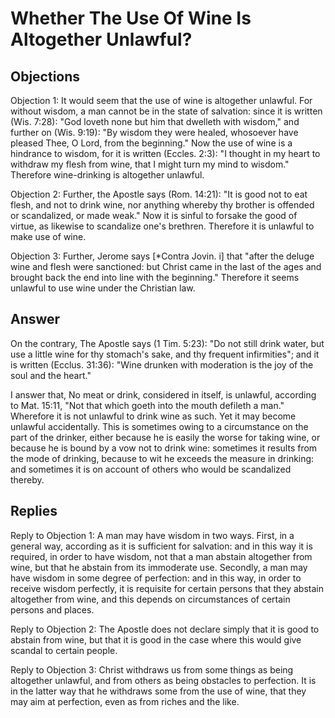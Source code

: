 # Whether The Use Of Wine Is Altogether Unlawful?

## Objections

Objection 1: It would seem that the use of wine is altogether unlawful. For without wisdom, a man cannot be in the state of salvation: since it is written (Wis. 7:28): "God loveth none but him that dwelleth with wisdom," and further on (Wis. 9:19): "By wisdom they were healed, whosoever have pleased Thee, O Lord, from the beginning." Now the use of wine is a hindrance to wisdom, for it is written (Eccles. 2:3): "I thought in my heart to withdraw my flesh from wine, that I might turn my mind to wisdom." Therefore wine-drinking is altogether unlawful.

Objection 2: Further, the Apostle says (Rom. 14:21): "It is good not to eat flesh, and not to drink wine, nor anything whereby thy brother is offended or scandalized, or made weak." Now it is sinful to forsake the good of virtue, as likewise to scandalize one's brethren. Therefore it is unlawful to make use of wine.

Objection 3: Further, Jerome says [*Contra Jovin. i] that "after the deluge wine and flesh were sanctioned: but Christ came in the last of the ages and brought back the end into line with the beginning." Therefore it seems unlawful to use wine under the Christian law.

## Answer

On the contrary, The Apostle says (1 Tim. 5:23): "Do not still drink water, but use a little wine for thy stomach's sake, and thy frequent infirmities"; and it is written (Ecclus. 31:36): "Wine drunken with moderation is the joy of the soul and the heart."

I answer that, No meat or drink, considered in itself, is unlawful, according to Mat. 15:11, "Not that which goeth into the mouth defileth a man." Wherefore it is not unlawful to drink wine as such. Yet it may become unlawful accidentally. This is sometimes owing to a circumstance on the part of the drinker, either because he is easily the worse for taking wine, or because he is bound by a vow not to drink wine: sometimes it results from the mode of drinking, because to wit he exceeds the measure in drinking: and sometimes it is on account of others who would be scandalized thereby.

## Replies

Reply to Objection 1: A man may have wisdom in two ways. First, in a general way, according as it is sufficient for salvation: and in this way it is required, in order to have wisdom, not that a man abstain altogether from wine, but that he abstain from its immoderate use. Secondly, a man may have wisdom in some degree of perfection: and in this way, in order to receive wisdom perfectly, it is requisite for certain persons that they abstain altogether from wine, and this depends on circumstances of certain persons and places.

Reply to Objection 2: The Apostle does not declare simply that it is good to abstain from wine, but that it is good in the case where this would give scandal to certain people.

Reply to Objection 3: Christ withdraws us from some things as being altogether unlawful, and from others as being obstacles to perfection. It is in the latter way that he withdraws some from the use of wine, that they may aim at perfection, even as from riches and the like.